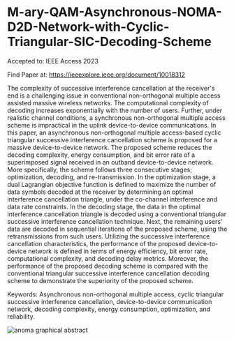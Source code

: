 # M-ary-QAM-Asynchronous-NOMA-D2D-Network-with-Cyclic-Triangular-SIC-Decoding-Scheme

Accepted to: IEEE Access 2023

Find Paper at: https://ieeexplore.ieee.org/document/10018312

The complexity of successive interference cancellation at the receiver's end is a challenging issue in conventional non-orthogonal multiple access assisted massive wireless networks. The computational complexity of decoding  increases exponentially with the number of users. Further, under realistic channel conditions, a synchronous non-orthogonal multiple access scheme is impractical in the uplink device-to-device communications. In this paper, an asynchronous non-orthogonal multiple access-based cyclic triangular successive interference cancellation scheme is proposed for a massive device-to-device network. The proposed scheme reduces the decoding complexity, energy consumption, and bit error rate of a superimposed signal received in an outband device-to-device network. More specifically, the scheme follows three consecutive stages; optimization, decoding, and re-transmission. In the optimization stage, a dual Lagrangian objective function is defined to maximize the number of data symbols decoded at the receiver by determining an optimal interference cancellation triangle, under the co-channel interference and data rate constraints. In the decoding stage, the data in the optimal interference cancellation triangle is decoded using a conventional triangular successive interference cancellation technique. Next, the remaining users' data are decoded in sequential iterations of the proposed scheme, using the retransmissions from such users. Utilizing the successive interference cancellation characteristics, the performance of the proposed device-to-device network is defined in terms of energy efficiency, bit error rate, computational complexity, and decoding delay metrics. Moreover, the performance of the proposed decoding scheme is compared with the conventional triangular successive interference cancellation decoding scheme to demonstrate the superiority of the proposed scheme.

Keywords: Asynchronous non-orthogonal multiple access, cyclic triangular successive interference cancellation, device-to-device communication network, decoding complexity, energy consumption, optimization, and reliability. 

![anoma graphical abstract](https://user-images.githubusercontent.com/42689768/212961786-edf0fe48-8204-4d83-85bd-e94a148b4d26.jpg)

